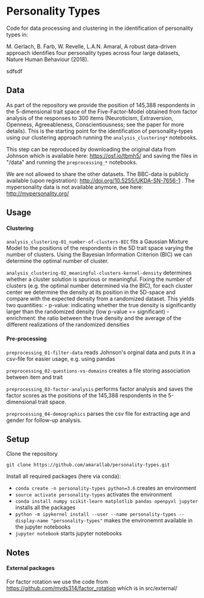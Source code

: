 # Personality Types

Code for data processing and clustering in the identification of personality types in:

M. Gerlach, B. Farb, W. Revelle, L.A.N. Amaral, A robust data-driven approach identifies four personality types across four large datasets, Nature Human Behaviour (2018).

sdfsdf

## Data

As part of the repository we provide the position of 145,388 respondents in the 5-dimensional trait space of the Five-Factor-Model obtained from factor analysis of the responses to 300 items (Neuroticism, Extraversion, Openness, Agreeableness, Conscientiousness; see the paper for more details). This is the starting point for the identification of personality-types using our clustering approach running the ```analysis_clustering*``` notebooks.

This step can be reproduced by downloading the original data from Johnson which is available here: https://osf.io/tbmh5/ and saving the files in "/data" and running the ```preprocessing_*``` notebooks.

We are not allowed to share the other datasets. The BBC-data is publicly available (upon registration): http://doi.org/10.5255/UKDA-SN-7656-1 . The mypersonality data is not available anymore, see here: http://mypersonality.org/

## Usage

#### Clustering

```analysis_clustering-01_number-of-clusters-BIC``` fits a Gaussian Mixture Model to the positions of the respondents in the 5D trait space varying the number of clusters. Using the Bayesian Information Criterion (BIC) we can determine the optimal number of cluster.

```analysis_clustering-02_meaningful-clusters-kernel-density``` determines whether a cluster solution is spurious or meaningful. Fixing the number of clusters (e.g. the optimal number determined via the BIC), for each cluster center we determine the density at its position in the 5D-space and compare with the expected density from a randomized dataset. This yields two quantities:
    - p-value: indicating whether the true density is significantly larger than the randomized density (low p-value == significant)
    - enrichment: the ratio between the true density and the average of the different realizations of the randomized densities 

#### Pre-processing

```preprocessing_01-filter-data``` reads Johnson's orginal data and puts it in a csv-file for easier usage, e.g. using pandas

```preprocessing_02-questions-vs-domains``` creates a file storing association between item and trait

```preprocessing_03-factor-analysis``` performs factor analysis and saves the factor scores as the positions of the 145,388 respondents in the 5-dimensional trait space.

```preprocessing_04-demographics``` parses the csv file for extracting age and gender for follow-up analysis.




## Setup

Clone the repository

```git clone https://github.com/amarallab/personality-types.git```

Install all required packages (here via conda):

- ```conda create -n personality-types python=3.6``` creates an environment
- ```source activate personality-types``` activates the environment
- ```conda install numpy scikit-learn matplotlib pandas openpyxl jupyter``` installs all the packages
- ```python -m ipykernel install --user --name personality-types --display-name "personality-types"``` makes the environemnt available in the jupyter notebooks
- ```jupyter notebook``` starts jupyter notebooks 

## Notes

#### External packages

For factor rotation we use the code from https://github.com/mvds314/factor_rotation which is in src/external/
